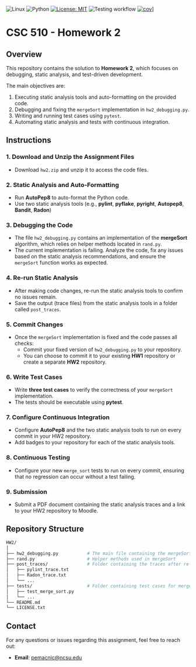 ![Linux](https://img.shields.io/badge/Linux-FCC624?style=for-the-badge&logo=linux&logoColor=black) ![Python](https://img.shields.io/badge/Python-3.13%2B-blue) [![License: MIT](https://img.shields.io/badge/License-MIT-yellow.svg)](https://opensource.org/licenses/MIT) ![Testing workflow](https://github.com/CSC510-Software-Engineering-Fall-2024/HW-1/actions/workflows/test.yml/badge.svg) [![cov](https://<you>.github.io/<repo>/badges/coverage.svg)](https://github.com/CSC510-Software-Engineering-Fall-2024/HW-1/actions)]



# CSC 510 - Homework 2

## Overview

This repository contains the solution to **Homework 2**, which focuses on debugging, static analysis, and test-driven development.

The main objectives are:
1. Executing static analysis tools and auto-formatting on the provided code.
2. Debugging and fixing the `mergeSort` implementation in `hw2_debugging.py`.
3. Writing and running test cases using `pytest`.
4. Automating static analysis and tests with continuous integration.

## Instructions

### 1. Download and Unzip the Assignment Files
- Download `hw2.zip` and unzip it to access the code files.

### 2. Static Analysis and Auto-Formatting
- Run **AutoPep8** to auto-format the Python code.
- Use two static analysis tools (e.g., **pylint**, **pyflake**, **pyright**, **Autopep8**, **Bandit**, **Radon**)

### 3. Debugging the Code
- The file `hw2_debugging.py` contains an implementation of the **mergeSort** algorithm, which relies on helper methods located in `rand.py`.
- The current implementation is failing. Analyze the code, fix any issues based on the static analysis recommendations, and ensure the `mergeSort` function works as expected.

### 4. Re-run Static Analysis
- After making code changes, re-run the static analysis tools to confirm no issues remain.
- Save the output (trace files) from the static analysis tools in a folder called `post_traces`.

### 5. Commit Changes
- Once the `mergeSort` implementation is fixed and the code passes all checks:
  - Commit your fixed version of `hw2_debugging.py` to your repository.
  - You can choose to commit it to your existing **HW1** repository or create a separate **HW2** repository.

### 6. Write Test Cases
- Write **three test cases** to verify the correctness of your `mergeSort` implementation.
- The tests should be executable using **pytest**.

### 7. Configure Continuous Integration
- Configure **AutoPep8** and the two static analysis tools to run on every commit in your HW2 repository.
- Add badges to your repository for each of the static analysis tools.

### 8. Continuous Testing
- Configure your new `merge_sort` tests to run on every commit, ensuring that no regression can occur without a test failing.

### 9. Submission
- Submit a PDF document containing the static analysis traces and a link to your HW2 repository to Moodle.

## Repository Structure
```bash
HW2/
│
├── hw2_debugging.py           # The main file containing the mergeSort implementation
├── rand.py                    # Helper methods used in mergeSort
├── post_traces/               # Folder containing the traces after re-running the static analysis tools
│   ├── pylint_trace.txt
│   ├── Radon_trace.txt
│   └── ...
├── tests/                     # Folder containing test cases for mergeSort
│   ├── test_merge_sort.py
│   └── ...
└── README.md
└── LICENSE.txt
```
## Contact

For any questions or issues regarding this assignment, feel free to reach out:

- **Email**: [pemacnic@ncsu.edu](oemacnic@ncsu.edu)


